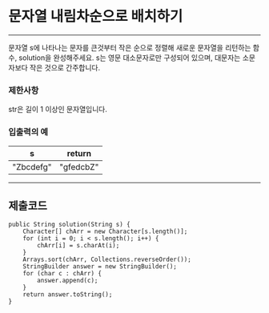 # 문자열 내림차순으로 배치하기

---

문자열 s에 나타나는 문자를 큰것부터 작은 순으로 정렬해 새로운 문자열을 리턴하는 함수, solution을 완성해주세요.
s는 영문 대소문자로만 구성되어 있으며, 대문자는 소문자보다 작은 것으로 간주합니다.

### 제한사항

str은 길이 1 이상인 문자열입니다.

### 입출력의 예

| s         | 	return    |
|-----------|------------|
| "Zbcdefg" | 	"gfedcbZ" |

---

## 제출코드

```
public String solution(String s) {
    Character[] chArr = new Character[s.length()];
    for (int i = 0; i < s.length(); i++) {
        chArr[i] = s.charAt(i);
    }
    Arrays.sort(chArr, Collections.reverseOrder());
    StringBuilder answer = new StringBuilder();
    for (char c : chArr) {
        answer.append(c);
    }
    return answer.toString();
}
```